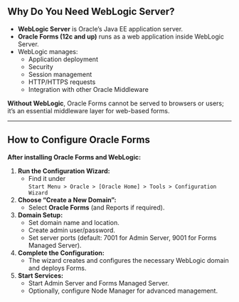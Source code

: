 ## Why Do You Need WebLogic Server?

- **WebLogic Server** is Oracle’s Java EE application server.
- **Oracle Forms (12c and up)** runs as a web application inside WebLogic Server.
- WebLogic manages:
  - Application deployment
  - Security
  - Session management
  - HTTP/HTTPS requests
  - Integration with other Oracle Middleware

**Without WebLogic**, Oracle Forms cannot be served to browsers or users; it’s an essential middleware layer for web-based forms.

---

## How to Configure Oracle Forms

**After installing Oracle Forms and WebLogic:**

1. **Run the Configuration Wizard:**
   - Find it under  
     `Start Menu > Oracle > [Oracle Home] > Tools > Configuration Wizard`
2. **Choose “Create a New Domain”:**
   - Select **Oracle Forms** (and Reports if required).
3. **Domain Setup:**
   - Set domain name and location.
   - Create admin user/password.
   - Set server ports (default: 7001 for Admin Server, 9001 for Forms Managed Server).
4. **Complete the Configuration:**
   - The wizard creates and configures the necessary WebLogic domain and deploys Forms.
5. **Start Services:**
   - Start Admin Server and Forms Managed Server.
   - Optionally, configure Node Manager for advanced management.
